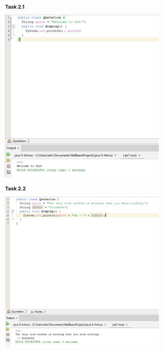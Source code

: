 ### Task 2.1
![Image alt](https://github.com/ppc-ntu-khpi/java-0-Articso/blob/main/Solution/task2.1.png)

### Task 2.2
![Image alt](https://github.com/ppc-ntu-khpi/java-0-Articso/blob/main/Solution/task2.2.png)
